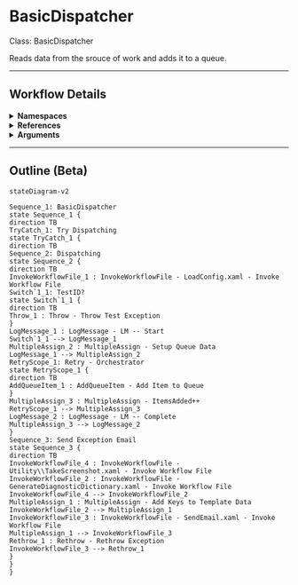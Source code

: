 # BasicDispatcher
Class: BasicDispatcher

Reads data from the srouce of work and adds it to a queue.

<hr />

## Workflow Details
<details>
    <summary>
    <b>Namespaces</b>
    </summary>
    - GlobalConstantsNamespace
- GlobalVariablesNamespace
- System
- System.Activities
- System.Activities.Runtime.Collections
- System.Activities.Statements
- System.Collections
- System.Collections.Generic
- System.Collections.ObjectModel
- System.Linq
- System.Reflection
- System.Runtime.Serialization
- UiPath.Core
- UiPath.Core.Activities

</details>
<details>
    <summary>
    <b>References</b>
    </summary>
    - Microsoft.CSharp
- Microsoft.VisualBasic
- Microsoft.Win32.Primitives
- NPOI
- PresentationFramework
- System
- System.Activities
- System.Collections
- System.ComponentModel
- System.ComponentModel.EventBasedAsync
- System.ComponentModel.Primitives
- System.ComponentModel.TypeConverter
- System.Configuration.ConfigurationManager
- System.Console
- System.Core
- System.Data
- System.Data.Common
- System.Data.SqlClient
- System.Linq
- System.Memory
- System.Memory.Data
- System.ObjectModel
- System.Private.CoreLib
- System.Private.DataContractSerialization
- System.Private.ServiceModel
- System.Private.Uri
- System.Private.Xml
- System.Reflection.DispatchProxy
- System.Reflection.Metadata
- System.Reflection.TypeExtensions
- System.Runtime.Serialization
- System.Runtime.Serialization.Formatters
- System.Runtime.Serialization.Primitives
- System.Security.Permissions
- System.ServiceModel
- System.ServiceModel.Activities
- System.Xaml
- System.Xml
- System.Xml.Linq
- UiPath.Studio.Constants
- UiPath.System.Activities
- UiPath.System.Activities.Design
- UiPath.System.Activities.ViewModels
- UiPath.Workflow
- WindowsBase

</details>
<details>
    <summary>
    <b>Arguments</b>
    </summary>
    <table><tr><th>Name</th><th>Direction</th><th>Type</th><th>Description</th></tr><tr><td>in_ConfigPath</td><td>InArgument</td><td>x:String</td><td>The path to the config file to use to load variables and resources.</td></tr><tr><td>in_IgnoreSheets</td><td>InArgument</td><td>s:String[]</td><td>A list of the sheets to ignore loading from the config.</td></tr><tr><td>in_TestID</td><td>InArgument</td><td>x:String</td><td>Used to modify the workflow in order to test different scenarios. Only used to test exception handling in this workflow. Leave as null for production use.</td></tr></table>
</details>

<hr />

## Outline (Beta)

```mermaid
stateDiagram-v2

Sequence_1: BasicDispatcher
state Sequence_1 {
direction TB
TryCatch_1: Try Dispatching
state TryCatch_1 {
direction TB
Sequence_2: Dispatching
state Sequence_2 {
direction TB
InvokeWorkflowFile_1 : InvokeWorkflowFile - LoadConfig.xaml - Invoke Workflow File
Switch`1_1: TestID?
state Switch`1_1 {
direction TB
Throw_1 : Throw - Throw Test Exception
}
LogMessage_1 : LogMessage - LM -- Start
Switch`1_1 --> LogMessage_1
MultipleAssign_2 : MultipleAssign - Setup Queue Data
LogMessage_1 --> MultipleAssign_2
RetryScope_1: Retry - Orchestrator
state RetryScope_1 {
direction TB
AddQueueItem_1 : AddQueueItem - Add Item to Queue
}
MultipleAssign_3 : MultipleAssign - ItemsAdded++
RetryScope_1 --> MultipleAssign_3
LogMessage_2 : LogMessage - LM -- Complete
MultipleAssign_3 --> LogMessage_2
}
Sequence_3: Send Exception Email
state Sequence_3 {
direction TB
InvokeWorkflowFile_4 : InvokeWorkflowFile - Utility\\TakeScreenshot.xaml - Invoke Workflow File
InvokeWorkflowFile_2 : InvokeWorkflowFile - GenerateDiagnosticDictionary.xaml - Invoke Workflow File
InvokeWorkflowFile_4 --> InvokeWorkflowFile_2
MultipleAssign_1 : MultipleAssign - Add Keys to Template Data
InvokeWorkflowFile_2 --> MultipleAssign_1
InvokeWorkflowFile_3 : InvokeWorkflowFile - SendEmail.xaml - Invoke Workflow File
MultipleAssign_1 --> InvokeWorkflowFile_3
Rethrow_1 : Rethrow - Rethrow Exception
InvokeWorkflowFile_3 --> Rethrow_1
}
}
}
```
